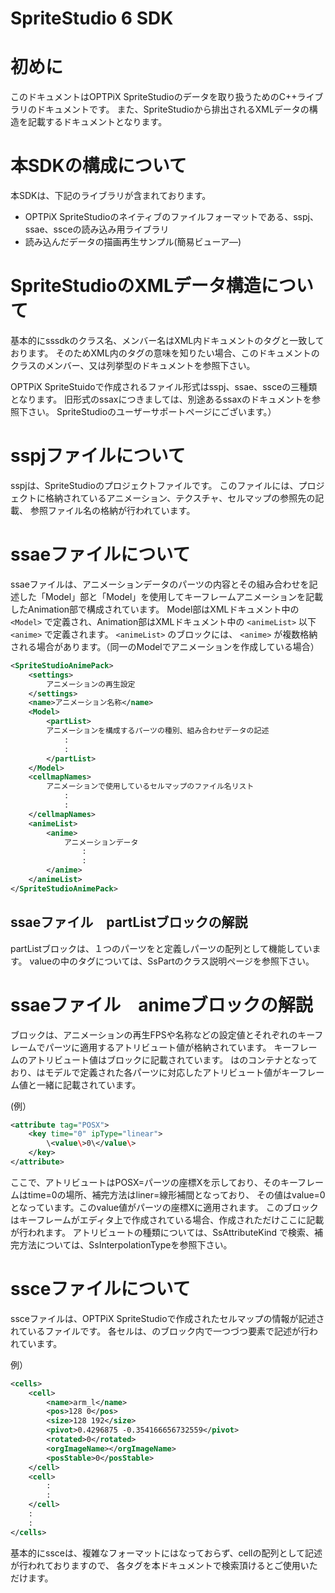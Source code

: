 # SpriteStudio 6 SDK

# 初めに

このドキュメントはOPTPiX SpriteStudioのデータを取り扱うためのC++ライブラリのドキュメントです。
また、SpriteStudioから排出されるXMLデータの構造を記載するドキュメントとなります。

# 本SDKの構成について

本SDKは、下記のライブラリが含まれております。

- OPTPiX SpriteStudioのネイティブのファイルフォーマットである、sspj、ssae、ssceの読み込み用ライブラリ
- 読み込んだデータの描画再生サンプル(簡易ビューア―)

# SpriteStudioのXMLデータ構造について

基本的にsssdkのクラス名、メンバー名はXML内ドキュメントのタグと一致しております。
そのためXML内のタグの意味を知りたい場合、このドキュメントのクラスのメンバー、又は列挙型のドキュメントを参照下さい。

OPTPiX SpriteStuidoで作成されるファイル形式はsspj、ssae、ssceの三種類となります。
旧形式のssaxにつきましては、別途あるssaxのドキュメントを参照下さい。
SpriteStudioのユーザーサポートページにございます。）
 
# sspjファイルについて

sspjは、SpriteStudioのプロジェクトファイルです。
このファイルには、プロジェクトに格納されているアニメーション、テクスチャ、セルマップの参照先の記載、
参照ファイル名の格納が行われています。

# ssaeファイルについて

ssaeファイルは、アニメーションデータのパーツの内容とその組み合わせを記述した「Model」部と「Model」を使用してキーフレームアニメーションを記載したAnimation部で構成されています。
Model部はXMLドキュメント中の `<Model>` で定義され、Animation部はXMLドキュメント中の `<animeList>` 以下 `<anime>` で定義されます。
`<animeList>` のブロックには、 `<anime>` が複数格納される場合があります。（同一のModelでアニメーションを作成している場合）

```xml
<SpriteStudioAnimePack>
    <settings>
        アニメーションの再生設定
    </settings>
    <name>アニメーション名称</name>
    <Model>
        <partList>
        アニメーションを構成するパーツの種別、組み合わせデータの記述
            :
            :
        </partList>
    </Model>
    <cellmapNames>
        アニメーションで使用しているセルマップのファイル名リスト
            :
            :
    </cellmapNames>
    <animeList>
        <anime>
            アニメーションデータ
                :
                :
        </anime>
    </animeList>
</SpriteStudioAnimePack>
```

## ssaeファイル　partListブロックの解説
partListブロックは、１つのパーツを<value>と定義しパーツの配列として機能しています。
valueの中のタグについては、SsPartのクラス説明ページを参照下さい。

# ssaeファイル　animeブロックの解説
 
<anime>ブロックは、アニメーションの再生FPSや名称などの設定値とそれぞれのキーフレームでパーツに適用するアトリビュート値が格納されています。
キーフレームのアトリビュート値は<partAnimes>ブロックに記載されています。
<partAnimes>は<partAnime>のコンテナとなっており、<partAnime>はモデルで定義された各パーツに対応したアトリビュート値がキーフレーム値と一緒に記載されています。

(例）
```xml
<attribute tag="POSX">
    <key time="0" ipType="linear">
        \<value\>0\</value\>
    </key>
</attribute>
```

 ここで、アトリビュートはPOSX=パーツの座標Xを示しており、そのキーフレームはtime=0の場所、補完方法はliner=線形補間となっており、
 その値はvalue=0となっています。このvalue値がパーツの座標Xに適用されます。
 このブロックはキーフレームがエディタ上で作成されている場合、作成されただけここに記載が行われます。
 アトリビュートの種類については、SsAttributeKind で検索、補完方法については、SsInterpolationTypeを参照下さい。
 
# ssceファイルについて
 ssceファイルは、OPTPiX SpriteStudioで作成されたセルマップの情報が記述されているファイルです。
 各セルは、<cells>のブロック内で一つづつ<cell>要素で記述が行われています。
 
例）
```xml
<cells>
    <cell>
        <name>arm_l</name>
        <pos>128 0</pos>
        <size>128 192</size>
        <pivot>0.4296875 -0.354166656732559</pivot>
        <rotated>0</rotated>
        <orgImageName></orgImageName>
        <posStable>0</posStable>
    </cell>
    <cell>
        :
        :
    </cell>
    :
    :
</cells>
```

 基本的にssceは、複雑なフォーマットにはなっておらず、cellの配列として記述が行われておりますので、
 各タグを本ドキュメントで検索頂けるとご使用いただけます。

